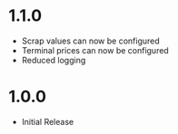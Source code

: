 # 1.1.0
- Scrap values can now be configured
- Terminal prices can now be configured
- Reduced logging

# 1.0.0
- Initial Release